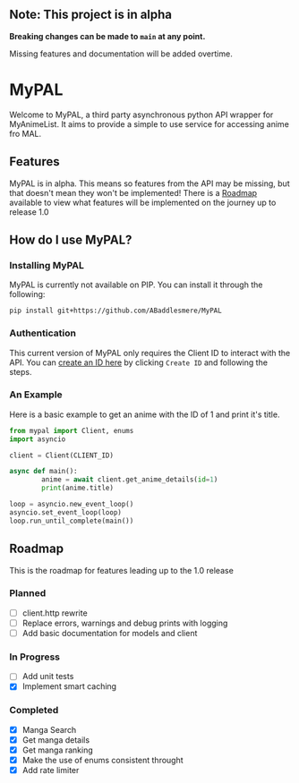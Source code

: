 ## Note: This project is in alpha

**Breaking changes can be made to `main` at any point.**

Missing features and documentation will be added overtime. 

# MyPAL

Welcome to MyPAL, a third party asynchronous python API wrapper for MyAnimeList. It aims to provide a simple to use service for accessing anime fro MAL.

## Features

MyPAL is in alpha. This means so features from the API may be missing, but that doesn't mean they won't be implemented! There is a [Roadmap](https://github.com/ABaddlesmere/MyPAL#roadmap) available to view what features will be implemented on the journey up to release 1.0

## How do I use MyPAL?

### Installing MyPAL
MyPAL is currently not available on PIP. You can install it through the following:
```
pip install git+https://github.com/ABaddlesmere/MyPAL
```

### Authentication
This current version of MyPAL only requires the Client ID to interact with the API. You can [create an ID here](https://myanimelist.net/apiconfig) by clicking `Create ID` and following the steps.

### An Example
Here is a basic example to get an anime with the ID of 1 and print it's title.
```python
from mypal import Client, enums
import asyncio

client = Client(CLIENT_ID)

async def main():
        anime = await client.get_anime_details(id=1)
        print(anime.title)

loop = asyncio.new_event_loop()
asyncio.set_event_loop(loop)
loop.run_until_complete(main())
```

## Roadmap
This is the roadmap for features leading up to the 1.0 release
### Planned
- [ ] client.http rewrite
- [ ] Replace errors, warnings and debug prints with logging
- [ ] Add basic documentation for models and client
### In Progress
- [ ] Add unit tests
- [x] Implement smart caching
### Completed
- [x] Manga Search
- [x] Get manga details
- [x] Get manga ranking
- [x] Make the use of enums consistent throught
- [x] Add rate limiter
